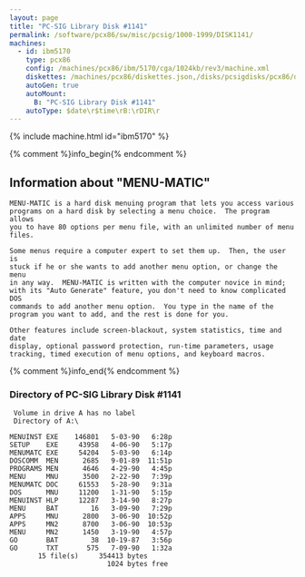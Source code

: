 ```yaml
---
layout: page
title: "PC-SIG Library Disk #1141"
permalink: /software/pcx86/sw/misc/pcsig/1000-1999/DISK1141/
machines:
  - id: ibm5170
    type: pcx86
    config: /machines/pcx86/ibm/5170/cga/1024kb/rev3/machine.xml
    diskettes: /machines/pcx86/diskettes.json,/disks/pcsigdisks/pcx86/diskettes.json
    autoGen: true
    autoMount:
      B: "PC-SIG Library Disk #1141"
    autoType: $date\r$time\rB:\rDIR\r
---
```


{% include machine.html id="ibm5170" %}

{% comment %}info_begin{% endcomment %}

## Information about "MENU-MATIC"

    MENU-MATIC is a hard disk menuing program that lets you access various
    programs on a hard disk by selecting a menu choice.  The program allows
    you to have 80 options per menu file, with an unlimited number of menu
    files.
    
    Some menus require a computer expert to set them up.  Then, the user is
    stuck if he or she wants to add another menu option, or change the menu
    in any way.  MENU-MATIC is written with the computer novice in mind;
    with its "Auto Generate" feature, you don't need to know complicated DOS
    commands to add another menu option.  You type in the name of the
    program you want to add, and the rest is done for you.
    
    Other features include screen-blackout, system statistics, time and date
    display, optional password protection, run-time parameters, usage
    tracking, timed execution of menu options, and keyboard macros.
{% comment %}info_end{% endcomment %}


### Directory of PC-SIG Library Disk #1141

     Volume in drive A has no label
     Directory of A:\

    MENUINST EXE    146801   5-03-90   6:28p
    SETUP    EXE     43958   4-06-90   5:17p
    MENUMATC EXE     54204   5-03-90   6:14p
    DOSCOMM  MEN      2685   9-01-89  11:51p
    PROGRAMS MEN      4646   4-29-90   4:45p
    MENU     MNU      3500   2-22-90   7:39p
    MENUMATC DOC     61553   5-28-90   9:31a
    DOS      MNU     11200   1-31-90   5:15p
    MENUINST HLP     12287   3-14-90   8:27p
    MENU     BAT        16   3-09-90   7:29p
    APPS     MNU      2800   3-06-90  10:52p
    APPS     MN2      8700   3-06-90  10:53p
    MENU     MN2      1450   3-19-90   4:57p
    GO       BAT        38  10-19-87   3:56p
    GO       TXT       575   7-09-90   1:32a
           15 file(s)     354413 bytes
                            1024 bytes free
